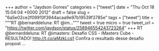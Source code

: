 
+++
author = "Jaydson Gomes"
categories = ["tweet"]
date = "Thu Oct 18 15:04:04 +0000 2012"
draft = false
slug = "6a5e02ce2f09910f3944acaa9e97b19539f3785e"
tags = ["tweet"]
title = """RT @bernarddeluna: RT @im..."""
tweet = true
micro = true
tweet_url = "https://twitter.com/jaydson/status/258946554243723264"
+++
RT @bernarddeluna: RT @imasters: Desafio CSS - iMasters Cube - RESULTADO! http://t.co/aMzkLcq1 Confira o resultado desse desafio propost ...
